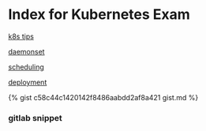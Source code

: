 # Index for Kubernetes Exam

[k8s tips](k8s_tips)

[daemonset](daemonset) 

[scheduling](scheduling)

[deployment](deployment)



<script src="https://gist.github.com/amitkarpe/c58c44c1420142f8486aabdd2af8a421.js"></script>


<script src="https://gist.github.com/benbalter/5555251.js"></script>
<script src="https://gist.github.com/benbalter/5555251.js?file=gist.md"></script>

{% gist c58c44c1420142f8486aabdd2af8a421 gist.md %}

### gitlab snippet
<script src="https://gitlab.com/amitkarpe/awx/snippets/1760618.js"></script>

<!--stackedit_data:
eyJoaXN0b3J5IjpbLTQzMTgzNzMxMiw3NDc1MDMxODMsMTA4MT
I2NTc4MywtMTU5MzcyNzY1MSw0NTczODYwMDUsMzYzMjIxNzYz
XX0=
-->
